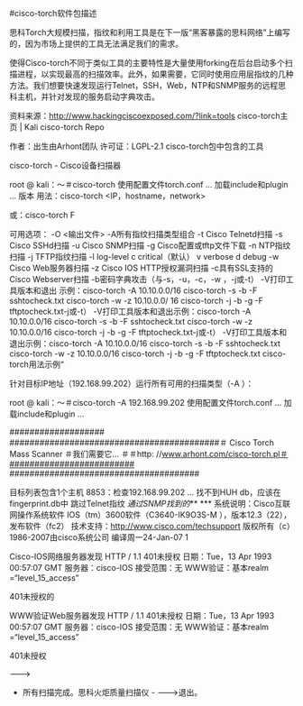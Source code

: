 #cisco-torch软件包描述

思科Torch大规模扫描，指纹和利用工具是在下一版“黑客暴露的思科网络”上编写的，因为市场上提供的工具无法满足我们的需求。

使得Cisco-torch不同于类似工具的主要特性是大量使用forking在后台启动多个扫描进程，以实现最高的扫描效率。此外，如果需要，它同时使用应用层指纹的几种方法。我们想要快速发现运行Telnet，SSH，Web，NTP和SNMP服务的远程思科主机，并针对发现的服务启动字典攻击。

资料来源：http://www.hackingciscoexposed.com/?link=tools 
cisco-torch主页 | Kali cisco-torch Repo

作者：出生由Arhont团队
许可证：LGPL-2.1
cisco-torch包中包含的工具

cisco-torch - Cisco设备扫描器

root @ kali：〜＃cisco-torch 
使用配置文件torch.conf ... 
加载include和plugin ... 
 版本
用法：cisco-torch <options> <IP，hostname，network> 

或：cisco-torch <options> F <hostlist> 

可用选项：
-O <输出文件> 
-A所有指纹扫描类型组合
-t Cisco Telnetd扫描
-s Cisco SSHd扫描
-u Cisco SNMP扫描
-g Cisco配置或tftp文件下载
-n NTP指纹扫描
-j TFTP指纹扫描
-l <type> log-level 
        c critical（默认）
        v verbose 
        d debug 
-w Cisco Web服务器扫描
-z Cisco IOS HTTP授权漏洞扫描
-c具有SSL支持的Cisco Webserver扫描
-b密码字典攻击（与-s，-u，-c，-w ，-j或-t）
-V打印工具版本和退出
示例：cisco-torch -A 10.10.0.0/16 
        cisco-torch -s -b -F sshtocheck.txt 
        cisco-torch -w -z 10.10.0.0/ 16 
        cisco-torch -j -b -g -F tftptocheck.txt-j或-t） -V打印工具版本和退出示例：cisco-torch -A 10.10.0.0/16 cisco-torch -s -b -F sshtocheck.txt cisco-torch -w -z 10.10.0.0/16 cisco-torch -j -b -g -F tftptocheck.txt-j或-t） -V打印工具版本和退出示例：cisco-torch -A 10.10.0.0/16 cisco-torch -s -b -F sshtocheck.txt cisco-torch -w -z 10.10.0.0/16 cisco-torch -j -b -g -F tftptocheck.txt
cisco-torch用法示例“

针对目标IP地址（192.168.99.202）运行所有可用的扫描类型（-A ）：

root @ kali：〜＃cisco-torch -A 192.168.99.202 
使用配置文件torch.conf ... 
加载include和plugin ... 

################### ##########################################＃
Cisco Torch Mass Scanner 
＃我们需要它... 
＃＃http: 
//www.arhont.com/cisco-torch.pl＃######################### ###################################### 

目标列表包含1个主机
8853：检查192.168.99.202 ... 
找不到HUH db，应该在fingerprint.db中
跳过Telnet指纹
*通过SNMP找到的*** *** 
系统说明：Cisco互联网操作系统软件
IOS（tm）3600软件（C3640-IK9O3S-M ），版本12.3（22），发布软件（fc2） 
技术支持：http://www.cisco.com/techsupport 
版权所有（c）1986-2007由cisco系统公司
编译周一24-Jan-07 1 

Cisco-IOS网络服务器发现
 HTTP / 1.1 401未授权
日期：Tue，13 Apr 1993 00:57:07 GMT 
服务器：cisco-IOS 
接受范围：无
WWW验证：基本realm =“level_15_access” 

401未授权的


 WWW验证Web服务器发现
 HTTP / 1.1 401未授权
日期：Tue，13 Apr 1993 00:57:07 GMT 
服务器：cisco-IOS 
接受范围：无
WWW验证：基本realm =“level_15_access” 

401未授权


---> 
- 所有扫描完成。思科火炬质量扫描仪 - 
--->退出。
